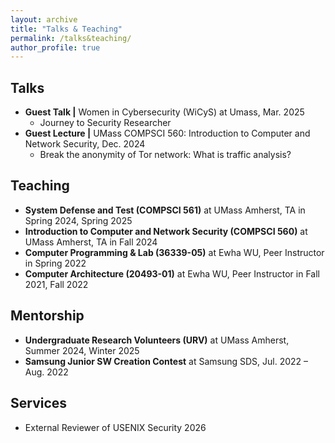 ```yaml
---
layout: archive
title: "Talks & Teaching"
permalink: /talks&teaching/
author_profile: true
---
```


## Talks
* **Guest Talk |** Women in Cybersecurity (WiCyS) at Umass, Mar. 2025
    - Journey to Security Researcher 
* **Guest Lecture |** UMass COMPSCI 560: Introduction to Computer and Network Security, Dec. 2024
    - Break the anonymity of Tor network: What is traffic analysis? 

## Teaching
* **System Defense and Test (COMPSCI 561)** at UMass Amherst, TA in Spring 2024, Spring 2025
* **Introduction to Computer and Network Security (COMPSCI 560)** at UMass Amherst, TA in Fall 2024
* **Computer Programming & Lab (36339-05)** at Ewha WU, Peer Instructor in Spring 2022
* **Computer Architecture (20493-01)** at Ewha WU, Peer Instructor in Fall 2021, Fall 2022

## Mentorship
* **Undergraduate Research Volunteers (URV)** at UMass Amherst, Summer 2024, Winter 2025
* **Samsung Junior SW Creation Contest** at Samsung SDS, Jul. 2022 – Aug. 2022

## Services
* External Reviewer of USENIX Security 2026
